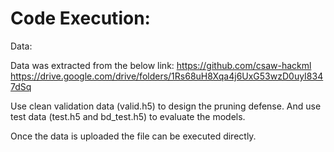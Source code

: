# Code Execution:
Data:

Data was extracted from the below link:
https://github.com/csaw-hackml
https://drive.google.com/drive/folders/1Rs68uH8Xqa4j6UxG53wzD0uyI8347dSq

Use clean validation data (valid.h5) to design the pruning defense. And use test data (test.h5 and bd_test.h5) to evaluate the models.

Once the data is uploaded the file can be executed directly. 
